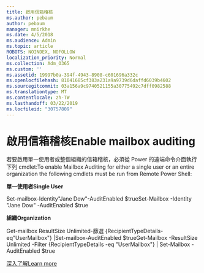```yaml
---
title: 啟用信箱稽核
ms.author: pebaum
author: pebaum
manager: mnirkhe
ms.date: 4/5/2018
ms.audience: Admin
ms.topic: article
ROBOTS: NOINDEX, NOFOLLOW
localization_priority: Normal
ms.collection: Adm_O365
ms.custom: ''
ms.assetid: 19997b0a-394f-4943-8908-c601696a332c
ms.openlocfilehash: 81041685cf383a231a9a9739d6daffd6039b4602
ms.sourcegitcommit: 03a156a9c9740521155a30775492c7dff0982588
ms.translationtype: MT
ms.contentlocale: zh-TW
ms.lasthandoff: 03/22/2019
ms.locfileid: "30757809"
---
```

# <a name="enable-mailbox-auditing"></a><span data-ttu-id="c60a8-102">啟用信箱稽核</span><span class="sxs-lookup"><span data-stu-id="c60a8-102">Enable mailbox auditing</span></span>

<span data-ttu-id="c60a8-103">若要啟用單一使用者或整個組織的信箱稽核，必須從 Power 的遠端命令介面執行下列 cmdlet:</span><span class="sxs-lookup"><span data-stu-id="c60a8-103">To enable Mailbox Auditing for either a single user or an entire organization the following cmdlets must be run from Remote Power Shell:</span></span>
  
 <span data-ttu-id="c60a8-104">**單一使用者**</span><span class="sxs-lookup"><span data-stu-id="c60a8-104">**Single User**</span></span>
  
<span data-ttu-id="c60a8-105">Set-mailbox-Identity"Jane Dow"-AuditEnabled $true</span><span class="sxs-lookup"><span data-stu-id="c60a8-105">Set-Mailbox -Identity "Jane Dow" -AuditEnabled $true</span></span>
  
 <span data-ttu-id="c60a8-106">**組織**</span><span class="sxs-lookup"><span data-stu-id="c60a8-106">**Organization**</span></span>
  
<span data-ttu-id="c60a8-107">Get-mailbox ResultSize Unlimited-篩選 {RecipientTypeDetails-eq"UserMailbox"} |Set-mailbox-AuditEnabled $true</span><span class="sxs-lookup"><span data-stu-id="c60a8-107">Get-Mailbox -ResultSize Unlimited -Filter {RecipientTypeDetails -eq "UserMailbox"} | Set-Mailbox -AuditEnabled $true</span></span>
  
[<span data-ttu-id="c60a8-108">深入了解</span><span class="sxs-lookup"><span data-stu-id="c60a8-108">Learn more</span></span>](https://support.office.com/article/aaca8987-5b62-458b-9882-c28476a66918)
  

